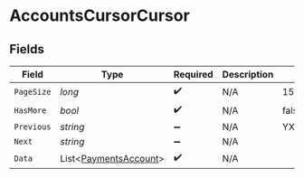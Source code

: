 # AccountsCursorCursor


## Fields

| Field                                                               | Type                                                                | Required                                                            | Description                                                         | Example                                                             |
| ------------------------------------------------------------------- | ------------------------------------------------------------------- | ------------------------------------------------------------------- | ------------------------------------------------------------------- | ------------------------------------------------------------------- |
| `PageSize`                                                          | *long*                                                              | :heavy_check_mark:                                                  | N/A                                                                 | 15                                                                  |
| `HasMore`                                                           | *bool*                                                              | :heavy_check_mark:                                                  | N/A                                                                 | false                                                               |
| `Previous`                                                          | *string*                                                            | :heavy_minus_sign:                                                  | N/A                                                                 | YXVsdCBhbmQgYSBtYXhpbXVtIG1heF9yZXN1bHRzLol=                        |
| `Next`                                                              | *string*                                                            | :heavy_minus_sign:                                                  | N/A                                                                 |                                                                     |
| `Data`                                                              | List<[PaymentsAccount](../../Models/Components/PaymentsAccount.md)> | :heavy_check_mark:                                                  | N/A                                                                 |                                                                     |